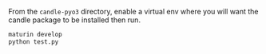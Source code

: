 From the `candle-pyo3` directory, enable a virtual env where you will want the
candle package to be installed then run.

```bash
maturin develop
python test.py
```
